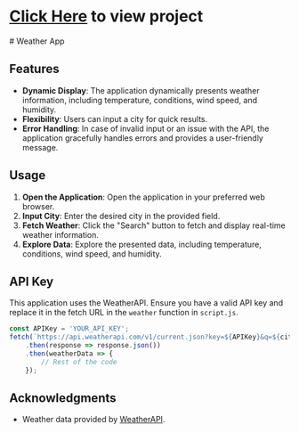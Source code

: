 <h1><a href="https://mithun-gowda.github.io/Weather_Monitor/">Click Here</a> to view project</h1>
# Weather App

## Features

- **Dynamic Display**: The application dynamically presents weather information, including temperature, conditions, wind speed, and humidity.
- **Flexibility**: Users can input a city for quick results.
- **Error Handling**: In case of invalid input or an issue with the API, the application gracefully handles errors and provides a user-friendly message.

## Usage

1. **Open the Application**: Open the application in your preferred web browser.
2. **Input City**: Enter the desired city in the provided field.
3. **Fetch Weather**: Click the "Search" button to fetch and display real-time weather information.
4. **Explore Data**: Explore the presented data, including temperature, conditions, wind speed, and humidity.

## API Key

This application uses the WeatherAPI. Ensure you have a valid API key and replace it in the fetch URL in the `weather` function in `script.js`.

```javascript
const APIKey = 'YOUR_API_KEY';
fetch(`https://api.weatherapi.com/v1/current.json?key=${APIKey}&q=${city}`)
    .then(response => response.json())
    .then(weatherData => {
        // Rest of the code
    });
```



## Acknowledgments

- Weather data provided by [WeatherAPI](https://www.weatherapi.com/).
